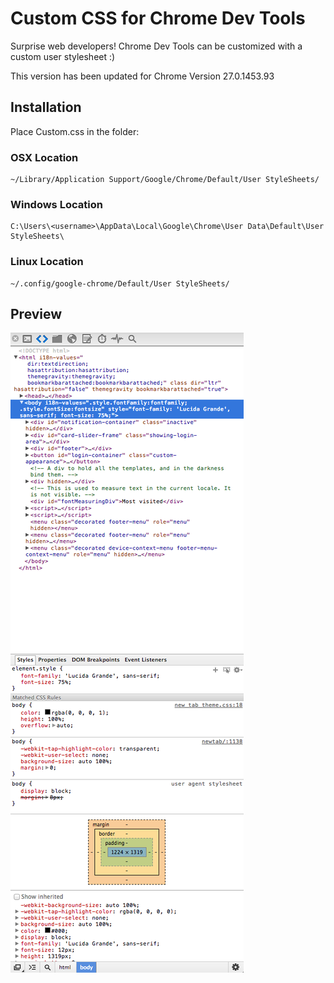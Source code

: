 # Custom CSS for Chrome Dev Tools

Surprise web developers! Chrome Dev Tools can be customized with a custom user stylesheet :)

This version has been updated for Chrome Version 27.0.1453.93

## Installation

Place Custom.css in the folder:

### OSX Location

    ~/Library/Application Support/Google/Chrome/Default/User StyleSheets/

### Windows Location

    C:\Users\<username>\AppData\Local\Google\Chrome\User Data\Default\User StyleSheets\

### Linux Location

    ~/.config/google-chrome/Default/User StyleSheets/

## Preview

![Custom CSS for Chrome Dev Tools](preview.png "Custom CSS for Chrome Dev Tools")